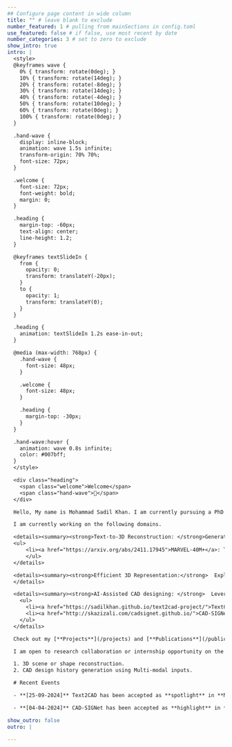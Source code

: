 ```yaml
---
## Configure page content in wide column
title: "" # leave blank to exclude
number_featured: 1 # pulling from mainSections in config.toml
use_featured: false # if false, use most recent by date
number_categories: 3 # set to zero to exclude
show_intro: true
intro: |
  <style>
  @keyframes wave {
    0% { transform: rotate(0deg); }
    10% { transform: rotate(14deg); }
    20% { transform: rotate(-8deg); }
    30% { transform: rotate(14deg); }
    40% { transform: rotate(-4deg); }
    50% { transform: rotate(10deg); }
    60% { transform: rotate(0deg); }
    100% { transform: rotate(0deg); }
  }

  .hand-wave {
    display: inline-block;
    animation: wave 1.5s infinite;
    transform-origin: 70% 70%;
    font-size: 72px;
  }

  .welcome {
    font-size: 72px;
    font-weight: bold;
    margin: 0;
  }

  .heading {
    margin-top: -60px;
    text-align: center;
    line-height: 1.2;
  }

  @keyframes textSlideIn {
    from {
      opacity: 0;
      transform: translateY(-20px);
    }
    to {
      opacity: 1;
      transform: translateY(0);
    }
  }

  .heading {
    animation: textSlideIn 1.2s ease-in-out;
  }

  @media (max-width: 768px) {
    .hand-wave {
      font-size: 48px;
    }

    .welcome {
      font-size: 48px;
    }

    .heading {
      margin-top: -30px;
    }
  }

  .hand-wave:hover {
    animation: wave 0.8s infinite;
    color: #007bff;
  }
  </style>

  <div class="heading">
    <span class="welcome">Welcome</span>
    <span class="hand-wave">👋</span>
  </div>

  Hello, My name is Mohammad Sadil Khan. I am currently pursuing a PhD degree at [**German Research Center for Artificial Intelligence (DFKI GmbH)**](https://av.dfki.de/members/sadil-khan/) and [**University of Kaiserslautern-Landau (RPTU)**](https://rptu.de/), under the supervision of Prof. Dr Didier Stricker. 

  I am currently working on the following domains.

  <details><summary><strong>Text-to-3D Reconstruction: </strong>Generating 3D models from detailed textual descriptions. </summary>
  <ul>
      <li><a href="https://arxiv.org/abs/2411.17945">MARVEL-40M+</a>: The largest and the most descriptive 3D Captioning Dataset. </li>
      </ul>
  </details>

  <details><summary><strong>Efficient 3D Representation:</strong>  Exploring efficient 3D representation approaches.</summary>
  </details>

  <details><summary><strong>AI-Assisted CAD designing: </strong>  Leveraging AI to accelerate computer-aided design processes.</summary>
    <ul>
      <li><a href="https://sadilkhan.github.io/text2cad-project/">TextCAD</a>: Generate Editable CAD models from text prompts (NeurIPS 2024 - Spotlight).</li>
      <li><a href="http://skazizali.com/cadsignet.github.io/">CAD-SIGNet</a>: Generate Full CAD design history from point clouds (CVPR 2024 - Highlight)..</li>
    </ul>
  </details>

  Check out my [**Projects**](/projects) and [**Publications**](/publications/) page.

  I am open to research collaboration or internship opportunity on the following domains.

  1. 3D scene or shape reconstruction.
  2. CAD design history generation using Multi-modal inputs.

  # Recent Events

  - **[25-09-2024]** Text2CAD has been accepted as **spotlight** in **NeurIPS** 2024. Check [Here](/publications/). 🎉🎉🎉

  - **[04-04-2024]** CAD-SIGNet has been accepted as **highlight** in **CVPR** 2024 *(12% of the accepted papers)*. 🎉🎉🎉

show_outro: false
outro: |

---
```

